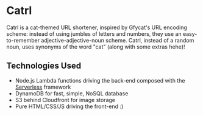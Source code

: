 # Catrl

Catrl is a cat-themed URL shortener, inspired by Gfycat's URL encoding scheme: instead of using jumbles of letters and numbers, they use an easy-to-remember adjective-adjective-noun scheme. Catrl, instead of a random noun, uses synonyms of the word "cat" (along with some extras hehe)!

## Technologies Used

- Node.js Lambda functions driving the back-end composed with the [Serverless](https://serverless.com) framework
- DynamoDB for fast, simple, NoSQL database
- S3 behind Cloudfront for image storage
- Pure HTML/CSS/JS driving the front-end :)
